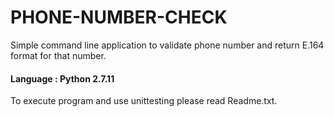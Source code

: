 # PHONE-NUMBER-CHECK
Simple command line application to validate phone number and return E.164 format for that number.
#### Language : Python 2.7.11
To execute program and use unittesting please read Readme.txt. 
